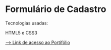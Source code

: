# Formulário de Cadastro

Tecnologias usadas: 

HTML5 e CSS3

<a href="https://edilangomes.github.io/Formulario-de-cadastro/" target="_blank">--> Link de acesso ao Portifólio</a>
